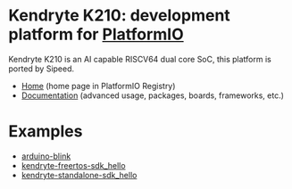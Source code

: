 
# Kendryte K210: development platform for [PlatformIO](https://platformio.org)

Kendryte K210 is an AI capable RISCV64 dual core SoC, this platform is ported by Sipeed.

* [Home](https://platformio.org/platforms/kendryte210) (home page in PlatformIO Registry)
* [Documentation](https://docs.platformio.org/page/platforms/kendryte210.html) (advanced usage, packages, boards, frameworks, etc.)

# Examples

* [arduino-blink](https://github.com/sipeed/platform-kendryte210/tree/master/examples/arduino-blink)
* [kendryte-freertos-sdk_hello](https://github.com/sipeed/platform-kendryte210/tree/master/examples/kendryte-freertos-sdk_hello)
* [kendryte-standalone-sdk_hello](https://github.com/sipeed/platform-kendryte210/tree/master/examples/kendryte-standalone-sdk_hello)
